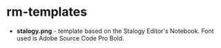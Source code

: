 # rm-templates

- **stalogy.png** - template based on the Stalogy Editor's Notebook. Font used is Adobe Source Code Pro Bold.
